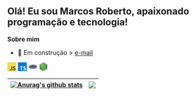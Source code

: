 ## Olá! Eu sou Marcos Roberto, apaixonado programação e tecnologia!

**Sobre mim**

- 💬 Em construção > [e-mail](mailto:marcola.mr@gmail.com)

<code><img height="20" alt="javascript" src="https://raw.githubusercontent.com/github/explore/80688e429a7d4ef2fca1e82350fe8e3517d3494d/topics/javascript/javascript.png"></code>
<code><img height="20" alt="typescript" src="https://raw.githubusercontent.com/github/explore/80688e429a7d4ef2fca1e82350fe8e3517d3494d/topics/typescript/typescript.png"></code>
<code><img height="20" alt="php" src="https://raw.githubusercontent.com/github/explore/80688e429a7d4ef2fca1e82350fe8e3517d3494d/topics/php/php.png"></code>
<code><img height="20" alt="nodejs" src="https://raw.githubusercontent.com/github/explore/80688e429a7d4ef2fca1e82350fe8e3517d3494d/topics/nodejs/nodejs.png"></code>    


| <a href="https://github.com/marcolamr/github-readme-stats"><img align="center" src="https://github-readme-stats.vercel.app/api?username=marcolamr&show_icons=true&include_all_commits=true&theme=buefy&hide_border=true" alt="Anurag's github stats" /></a> | <a href="https://github.com/marcolamr/github-readme-stats"><img align="center" src="https://github-readme-stats.vercel.app/api/top-langs/?username=marcolamr&layout=compact&theme=buefy&hide_border=true" /></a> |
| ------------- | ------------- |
